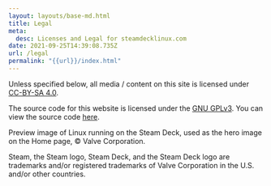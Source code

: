 ```yaml
---
layout: layouts/base-md.html
title: Legal
meta:
  desc: Licenses and Legal for steamdecklinux.com
date: 2021-09-25T14:39:08.735Z
url: /legal
permalink: "{{url}}/index.html"
---
```

Unless specified below, all media / content on this site is licensed under 
<a href="https://creativecommons.org/licenses/by-sa/4.0/">CC-BY-SA 4.0</a>.

The source code for this website is licensed under the 
<a target="_blank" href="https://www.gnu.org/licenses/gpl-3.0.txt">GNU GPLv3</a>. 
You can view the source code <a target="_blank" href="https://github.com/steamdeck-linux/website">here</a>.

Preview image of Linux running on the Steam Deck, used as the hero image on the Home page, 
&copy; Valve Corporation.

Steam, the Steam logo, Steam Deck, and the 
Steam Deck logo are trademarks and/or registered trademarks of Valve Corporation in the 
U.S. and/or other countries.